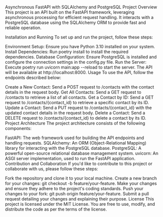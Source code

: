 Asynchronous FastAPI with SQLAlchemy and PostgreSQL
Project Overview
This project is an API built on the FastAPI framework, leveraging asynchronous processing for efficient request handling. It interacts with a PostgreSQL database using the SQLAlchemy ORM to provide fast and reliable operation.

Installation and Running
To set up and run the project, follow these steps:

Environment Setup: Ensure you have Python 3.10 installed on your system.
Install Dependencies: Run poetry install to install the required dependencies.
Database Configuration: Ensure PostgreSQL is installed and configure the connection settings in the config.py file.
Run the Server: Execute poetry run uvicorn main:app --reload to start the server. The API will be available at http://localhost:8000.
Usage
To use the API, follow the endpoints described below:

Create a New Contact: Send a POST request to /contacts with the contact details in the request body.
Get All Contacts: Send a GET request to /contacts to retrieve a list of all contacts.
Get a Contact by ID: Send a GET request to /contacts/{contact_id} to retrieve a specific contact by its ID.
Update a Contact: Send a PUT request to /contacts/{contact_id} with the updated contact details in the request body.
Delete a Contact: Send a DELETE request to /contacts/{contact_id} to delete a contact by its ID.
Project Architecture
The project architecture consists of the following components:

FastAPI: The web framework used for building the API endpoints and handling requests.
SQLAlchemy: An ORM (Object-Relational Mapping) library for interacting with the PostgreSQL database.
PostgreSQL: A powerful open-source relational database management system.
uvicorn: An ASGI server implementation, used to run the FastAPI application.
Contribution and Collaboration
If you'd like to contribute to this project or collaborate with us, please follow these steps:

Fork the repository and clone it to your local machine.
Create a new branch for your changes: git checkout -b feature/your-feature.
Make your changes and ensure they adhere to the project's coding standards.
Push your changes to your fork: git push origin feature/your-feature.
Submit a pull request detailing your changes and explaining their purpose.
License
This project is licensed under the MIT License. You are free to use, modify, and distribute the code as per the terms of the license.

